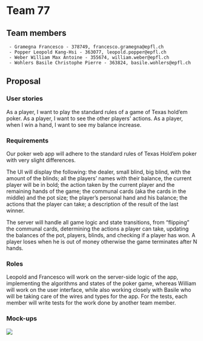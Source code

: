# Team 77

## Team members

```
 - Gramegna Francesco - 378749, francesco.gramegna@epfl.ch
 - Popper Leopold Kang-Hsi - 363077, leopold.popper@epfl.ch
 - Weber William Max Antoine - 355674, william.weber@epfl.ch
 - Wohlers Basile Christophe Pierre - 363824, basile.wohlers@epfl.ch
```
## Proposal

### User stories

As a player, I want to play the standard rules of a game of Texas hold’em poker.
As a player, I want to see the other players' actions.
As a player, when I win a hand, I want to see my balance increase.

### Requirements

Our poker web app will adhere to the standard rules of Texas Hold’em poker with very slight differences.

The UI will display the following: the dealer, small blind, big blind, with the amount of the blinds; all the players’ names with their balance, the current player will be in bold; the action taken by the current player and the remaining hands of the game; the communal cards (aka the cards in the middle) and the pot size; the player’s personal hand and his balance; the actions that the player can take; a description of the result of the last winner.

The server will handle all game logic and state transitions, from “flipping” the communal cards, determining the actions a player can take, updating the balances of the pot, players, blinds, and checking if a player has won. A player loses when he is out of money otherwise the game terminates after N hands.



### Roles

Leopold and Francesco will work on the server-side logic of the app, implementing the algorithms and states of the poker game, whereas William will work on the user interface, while also working closely with Basile who will be taking care of the wires and types for the app. For the tests, each member will write tests for the work done by another team member.

### Mock-ups

![](mockups/app.png)
